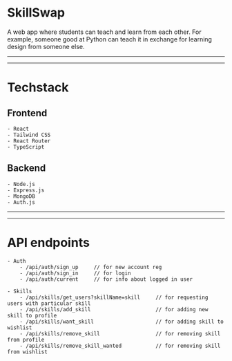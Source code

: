 
# SkillSwap
A web app where students can teach and learn from each other. For example, someone good at Python can teach it in exchange for learning design from someone else.

---
---

# Techstack

## Frontend
```
- React  
- Tailwind CSS  
- React Router  
- TypeScript  
```

## Backend
```
- Node.js  
- Express.js  
- MongoDB  
- Auth.js  
```

---
---

# API endpoints

```
- Auth
    - /api/auth/sign_up     // for new account reg
    - /api/auth/sign_in     // for login
    - /api/auth/current     // for info about logged in user

- Skills
    - /api/skills/get_users?skillName=skill     // for requesting users with particular skill
    - /api/skills/add_skill                     // for adding new skill to profile
    - /api/skills/want_skill                    // for adding skill to wishlist
    - /api/skills/remove_skill                  // for removing skill from profile
    - /api/skills/remove_skill_wanted           // for removing skill from wishlist
```
